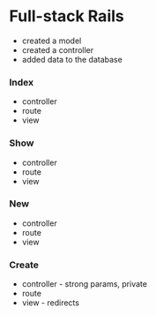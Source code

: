 # Full-stack Rails

- created a model
- created a controller
- added data to the database

### Index
- controller
- route
- view

### Show
- controller
- route
- view

### New
- controller
- route
- view

### Create
- controller - strong params, private
- route
- view - redirects
